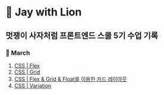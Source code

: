 # 🦁 Jay with Lion
## 멋쟁이 사자처럼 프론트엔드 스쿨 5기 수업 기록

### 🌱 March
1. [CSS | Flex](https://jaycode-git.github.io/projectLion/0308/flex.html)
2. [CSS | Grid](https://jaycode-git.github.io/projectLion/0308/grid.html)
3. [CSS | Flex & Grid & Float를 이용한 카드 레이아웃](https://jaycode-git.github.io/projectLion/card/grid.html)
4. [CSS | Variation](https://jaycode-git.github.io/projectLion/0309/cssVariation.html)
